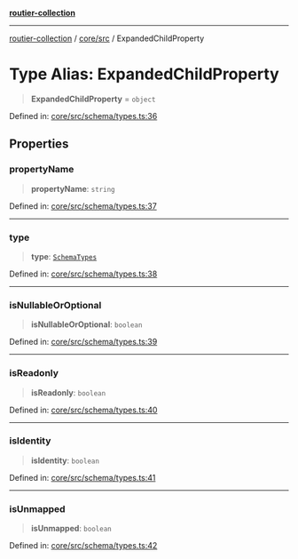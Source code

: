 [**routier-collection**](../../../README.md)

***

[routier-collection](../../../README.md) / [core/src](../README.md) / ExpandedChildProperty

# Type Alias: ExpandedChildProperty

> **ExpandedChildProperty** = `object`

Defined in: [core/src/schema/types.ts:36](https://github.com/Agrejus/routier/blob/ae307d61bf9883ec014a438be7cbd96d2060d092/core/src/schema/types.ts#L36)

## Properties

### propertyName

> **propertyName**: `string`

Defined in: [core/src/schema/types.ts:37](https://github.com/Agrejus/routier/blob/ae307d61bf9883ec014a438be7cbd96d2060d092/core/src/schema/types.ts#L37)

***

### type

> **type**: [`SchemaTypes`](../enumerations/SchemaTypes.md)

Defined in: [core/src/schema/types.ts:38](https://github.com/Agrejus/routier/blob/ae307d61bf9883ec014a438be7cbd96d2060d092/core/src/schema/types.ts#L38)

***

### isNullableOrOptional

> **isNullableOrOptional**: `boolean`

Defined in: [core/src/schema/types.ts:39](https://github.com/Agrejus/routier/blob/ae307d61bf9883ec014a438be7cbd96d2060d092/core/src/schema/types.ts#L39)

***

### isReadonly

> **isReadonly**: `boolean`

Defined in: [core/src/schema/types.ts:40](https://github.com/Agrejus/routier/blob/ae307d61bf9883ec014a438be7cbd96d2060d092/core/src/schema/types.ts#L40)

***

### isIdentity

> **isIdentity**: `boolean`

Defined in: [core/src/schema/types.ts:41](https://github.com/Agrejus/routier/blob/ae307d61bf9883ec014a438be7cbd96d2060d092/core/src/schema/types.ts#L41)

***

### isUnmapped

> **isUnmapped**: `boolean`

Defined in: [core/src/schema/types.ts:42](https://github.com/Agrejus/routier/blob/ae307d61bf9883ec014a438be7cbd96d2060d092/core/src/schema/types.ts#L42)
